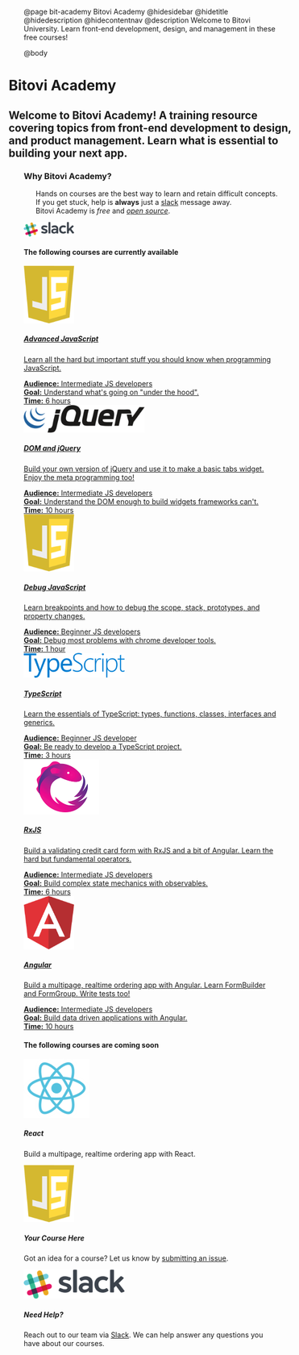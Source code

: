 @page bit-academy Bitovi Academy
@hidesidebar
@hidetitle
@hidedescription
@hidecontentnav
@description Welcome to Bitovi University. Learn front-end development, design,
and management in these free courses!

@body
<style>
.main-content {
  width: 100%;
  padding-right: 0;
}
.container {
  padding: 0;
}
.content {
  margin: 0;
}
.main {
  padding-top: 0;
}
.hero-banner {
  margin-left: -30px;
  margin-right: -30px;
}
.course .detail {
  padding: 0;
  margin: 0;
}
.academy-intro ol {
  margin-top: 0;
}
.academy-intro ol li {
  list-style: none;
}
</style>

<div class="container">
<div class="hero-banner">
<h1>Bitovi Academy</h1>
<h2>Welcome to Bitovi Academy! A training resource covering topics from front-end development to design, and product management. Learn what is essential to building your next app.</h2>
</div>
<div class="academy-intro">
<h3>Why Bitovi Academy?</h3>
<ol>
<li>Hands on courses are the best way to learn and retain difficult concepts.</li>
<li>If you get stuck, help is <b>always</b> just a <a href="https://join.slack.com/t/bitovi-community/shared_invite/enQtNTIzMTE5NzYxMjA3LWMwMzE4MjFkMTI5ZmZjNzllYjc2MzcxOWNmOTg3YjI4NjE0MGFkZGNkOTNlZjlkNDBhNTlmYTcwMzJlZDZjY2Y">slack</a> message away. </li>
<li>Bitovi Academy is <em>free</em> and <a href="https://github.com/bitovi/university"><em>open source</em></a>.</li>
</ol>
<a href="https://join.slack.com/t/bitovi-community/shared_invite/enQtNTIzMTE5NzYxMjA3LWMwMzE4MjFkMTI5ZmZjNzllYjc2MzcxOWNmOTg3YjI4NjE0MGFkZGNkOTNlZjlkNDBhNTlmYTcwMzJlZDZjY2Y"><img src="./static/img/slack.png" width="100"></a>
</div>
<div class="courses-intro" id="courses">
<h4>The following courses are currently available</h4>
</div>
</div><!-- close container -->

<div class="courses-container">
<div class="courses">

<div class="course">
<a href="./advanced-javascript-training.html">
<div class="course-logo">
<img src="./static/img/javascript.png" width="100">
</div>
<h5>Advanced JavaScript</h5>
<p>Learn all the hard but important stuff you should know when programming JavaScript.</p>
<p class='detail'><strong>Audience:</strong> Intermediate JS developers</p>
<p class='detail'><strong>Goal:</strong> Understand what's going on "under the hood".</p>
<p class='detail'><strong>Time:</strong> 6 hours</p>
</a>
</div>

<div class="course">
<a href="./dom-jquery-training.html">
<div class="course-logo">
<img src="./static/img/jquery.png" width="240">
</div>
<h5>DOM and jQuery</h5>
<p>Build your own version of
jQuery and use it to make a basic tabs widget. Enjoy the
meta programming too!</p>
<p class='detail'><strong>Audience:</strong> Intermediate JS developers</p>
<p class='detail'><strong>Goal:</strong> Understand the DOM enough to build widgets frameworks can't.</p>
<p class='detail'><strong>Time:</strong> 10 hours</p>
</a>
</div>

<div class="course">
<a href="./debugging-javascript-training.html">
<div class="course-logo">
<img src="./static/img/javascript.png" width="100">
</div>
<h5>Debug JavaScript</h5>
<p>Learn breakpoints and how to debug the scope, stack, prototypes, and
property changes.</p>
<p class='detail'><strong>Audience:</strong> Beginner JS developers</p>
<p class='detail'><strong>Goal:</strong> Debug most problems with chrome developer tools.</p>
<p class='detail'><strong>Time:</strong> 1 hour</p>

</a>
</div>

</div>
<div class="courses">

<div class="course">
<a href="./typescript.html">
<div class="course-logo">
<img src="./static/img/typescript.png" width="200">
</div>
<h5>TypeScript</h5>
<p>Learn the essentials of TypeScript: types, functions, classes, interfaces and generics.</p>
<p class='detail'><strong>Audience:</strong> Beginner JS developer</p>
<p class='detail'><strong>Goal:</strong> Be ready to develop a TypeScript project.</p>
<p class='detail'><strong>Time:</strong> 3 hours</p>
</a>
</div>

<div class="course">
<a href="./RxJS.html">
<div class="course-logo">
<img src="./static/img/rxjs.png" width="150">
</div>
<h5>RxJS</h5>
<p>Build a validating credit card form with RxJS and a bit of Angular. Learn
the hard but fundamental operators.</p>
<p class='detail'><strong>Audience:</strong> Intermediate JS developers</p>
<p class='detail'><strong>Goal:</strong> Build complex state mechanics with observables.</p>
<p class='detail'><strong>Time:</strong> 6 hours</p>
</a>
</div>

<div class="course">
<a href="./angular.html">
<div class="course-logo">
<img src="./static/img/angular.png" width="100">
</div>
<h5>Angular</h5>
<p>Build a multipage, realtime ordering app with Angular. Learn
FormBuilder and FormGroup. Write tests
too!</p>
<p class='detail'><strong>Audience:</strong> Intermediate JS developers</p>
<p class='detail'><strong>Goal:</strong> Build data driven applications with Angular.</p>
<p class='detail'><strong>Time:</strong> 10 hours</p>
</a>
</div>

</div><!-- close courses -->
</div><!-- close courses-container -->

<div class="courses-intro">
<h4>The following courses are coming soon</h4>
</div>

<div class="courses-container">
<div class="courses">

<div class="course">
<div class="course-logo">
<img src="./static/img/react.png" width="130">
</div>
<h5>React</h5>
<p>Build a multipage, realtime ordering app with React.</p>
</div>

<div class="course">
<div class="course-logo">
<img src="./static/img/javascript.png" width="100">
</div>
<h5>Your Course Here</h5>
<p>Got an idea for a course? Let us know by <a href="https://github.com/bitovi/university/issues/new">submitting an issue</a>.</p>

</div>



<div class="course">
<div class="course-logo">
<img src="./static/img/slack.png" width="200">
</div>
<h5>Need Help?</h5>
<p>Reach out to our team via <a href="https://join.slack.com/t/bitovi-community/shared_invite/enQtNTIzMTE5NzYxMjA3LWMwMzE4MjFkMTI5ZmZjNzllYjc2MzcxOWNmOTg3YjI4NjE0MGFkZGNkOTNlZjlkNDBhNTlmYTcwMzJlZDZjY2Y">Slack</a>. We can help answer any questions you have about our courses.</p>
</div>

</div><!-- close courses -->
</div><!-- close courses-container -->
